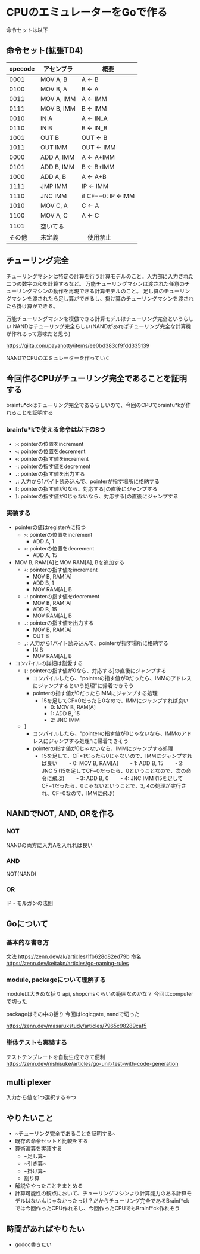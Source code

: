 # CPUのエミュレーターをGoで作る
命令セットは以下
## 命令セット(拡張TD4)
|  opecode  |  アセンブラ  | 概要　|
| ---- | ---- |----|
|  0001  |  MOV A, B  | A <- B|
|  0100  |  MOV B, A  | B <- A|
|  0011  |  MOV A, IMM | A <- IMM|
|  0111  |  MOV B, IMM | B <- IMM|
|  0010  |  IN A  | A <- IN_A|
|  0110  |  IN B  | B <- IN_B|
|  1001  |  OUT B  | OUT <- B|
|  1011  |  OUT IMM  |OUT <- IMM|
|  0000  |  ADD A, IMM  |A <- A+IMM|
|  0101  |  ADD B, IMM  |B <- B+IMM|
|  1000  |  ADD A, B | A <- A+B|
|  1111  |  JMP IMM  | IP <- IMM|
|  1110  |  JNC IMM  | if CF==0: IP <-IMM|
|  1010  |  MOV C, A | C <- A|
|  1100  |  MOV A, C | A <- C|
|  1101  | 空いてる ||
|  その他  |  未定義 |　使用禁止|

## チューリング完全
チューリングマシンは特定の計算を行う計算モデルのこと。入力部に入力された二つの数字の和を計算するなど。
万能チューリングマシンは渡された任意のチューリングマシンの動作を再現できる計算モデルのこと。
足し算のチューリングマシンを渡されたら足し算ができるし、掛け算のチューリングマシンを渡されたら掛け算ができる。

万能チューリングマシンを模倣できる計算モデルはチューリング完全というらしい
NANDはチューリング完全らしい(NANDがあればチューリング完全な計算機が作れるって意味だと思う)

https://qiita.com/payanotty/items/ee0bd383cf9fdd335139

NANDでCPUのエミュレーターを作っていく

## 今回作るCPUがチューリング完全であることを証明する
brainfu\*ckはチューリング完全であるらしいので、今回のCPUでbrainfu\*kが作れることを証明する

### brainfu\*kで使える命令は以下の8つ
- `>`: pointerの位置をincrement
- `<`: pointerの位置をdecrement
- `+`: pointerの指す値をincrement
- `-`: pointerの指す値をdecrement
- `.`: pointerの指す値を出力する
- `,`: 入力から1バイト読み込んで、pointerが指す場所に格納する
- `[`: pointerの指す値が0なら、対応する]の直後にジャンプする
- `]`: pointerの指す値が0じゃないなら、対応する[の直後にジャンプする

### 実装する
- pointerの値はregisterAに持つ
  - `>`: pointerの位置をincrement
    - ADD A, 1
  - `<`: pointerの位置をdecrement
    - ADD A, 15
- MOV B, RAM[A]とMOV RAM[A], Bを追加する
  - `+`: pointerの指す値をincrement
    - MOV B, RAM[A]  
    - ADD B, 1
    - MOV RAM[A], B 
  - `-`: pointerの指す値をdecrement
    - MOV B, RAM[A]  
    - ADD B, 15
    - MOV RAM[A], B 
  - `.`: pointerの指す値を出力する
    - MOV B, RAM[A]  
    - OUT B
  - `,`: 入力から1バイト読み込んで、pointerが指す場所に格納する
    - IN B
    - MOV RAM[A], B 
- コンパイルの詳細は割愛する
  - `[`: pointerの指す値が0なら、対応する]の直後にジャンプする
    - コンパイルしたら、"pointerの指す値が0だったら、IMMのアドレスにジャンプするという処理"に帰着できそう
    - pointerの指す値が0だったらIMMにジャンプする処理
      - 15を足してCF=0だったら0なので、IMMにジャンプすれば良い
        - 0: MOV B, RAM[A]
        - 1: ADD B, 15
        - 2: JNC IMM
  - `]`
    - コンパイルしたら、"pointerの指す値が0じゃないなら、IMMのアドレスにジャンプする処理"に帰着できそう
    - pointerの指す値が0じゃないなら、IMMにジャンプする処理
      - 15を足して、CF=1だったら0じゃないので、IMMにジャンプすれば良い
      　　- 0: MOV B, RAM[A]
      　　- 1: ADD B, 15
      　　- 2: JNC 5 (15を足してCF=0だったら、0ということなので、次の命令に飛ぶ)
      　　- 3: ADD B, 0
      　　- 4: JNC IMM (15を足してCF=1だったら、0じゃないということで、3, 4の処理が実行され、CF=0なので、IMMに飛ぶ)



## NANDでNOT, AND, ORを作る

### NOT
NANDの両方に入力Aを入れれば良い
### AND
NOT(NAND)
### OR
ド・モルガンの法則

## Goについて
### 基本的な書き方
文法
https://zenn.dev/ak/articles/1fb628d82ed79b
命名
https://zenn.dev/keitakn/articles/go-naming-rules

### module, packageについて理解する
moduleは大きめな括り
api, shopcmsくらいの範囲なのかな？
今回はcomputerで切った

packageはその中の括り
今回はlogicgate, nandで切った

https://zenn.dev/masaruxstudy/articles/7965c98289caf5

### 単体テストも実装する
テストテンプレートを自動生成できて便利
https://zenn.dev/nishisuke/articles/go-unit-test-with-code-generation

## multi plexer
入力から値を1つ選択するやつ

## やりたいこと
- ~チューリング完全であることを証明する~
- 既存の命令セットと比較をする
- 算術演算を実装する
  - ~足し算~
  - ~引き算~
  - ~掛け算~
  - 割り算
- 解説ややったことをまとめる
- 計算可能性の観点において、チューリングマシンより計算能力のある計算モデルはないんじゃなかったっけ？だからチューリング完全であるBrainf\*ckでは今回作ったCPU作れるし、今回作ったCPUでもBrainf\*ck作れそう

## 時間があればやりたい
- godoc書きたい

